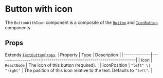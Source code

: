 # Button with icon
The `ButtonWithIcon` component is a composite of the [`Button`](./text-button.md) and [`IconButton`](./icon-button.md) components.

## Props
Extends [`TextButtonProps`](./text-button.md).
| Property     | Type                | Description                                    |
|--------------|---------------------|------------------------------------------------|
| icon        | `ReactNode`         | The icon of this button (required).                        |
| iconPosition | `"left" \| "right"` | The position of this icon relative to the text. Defaults to `"left"`. |